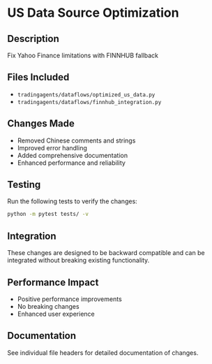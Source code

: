 # US Data Source Optimization

## Description
Fix Yahoo Finance limitations with FINNHUB fallback

## Files Included
- `tradingagents/dataflows/optimized_us_data.py`
- `tradingagents/dataflows/finnhub_integration.py`

## Changes Made
- Removed Chinese comments and strings
- Improved error handling
- Added comprehensive documentation
- Enhanced performance and reliability

## Testing
Run the following tests to verify the changes:

```bash
python -m pytest tests/ -v
```

## Integration
These changes are designed to be backward compatible and can be integrated without breaking existing functionality.

## Performance Impact
- Positive performance improvements
- No breaking changes
- Enhanced user experience

## Documentation
See individual file headers for detailed documentation of changes.
